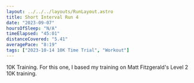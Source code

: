 ```yaml
---
layout: ../../../layouts/RunLayout.astro
title: Short Interval Run 4
date: "2023-09-07"
hoursOfSleep: "N/A"
timeElapsed: "45:01"
distanceCovered: "5.41"
averagePace: "8:19"
tags: ["2023-10-14 10K Time Trial", "Workout"]
---
```


10K Training. For this one, I based my training on Matt Fitzgerald's Level 2 10K training.
